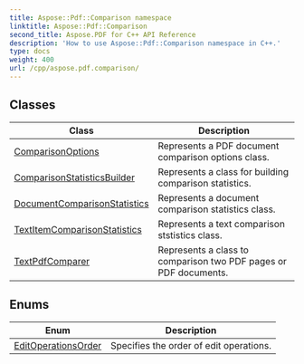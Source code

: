 ```yaml
---
title: Aspose::Pdf::Comparison namespace
linktitle: Aspose::Pdf::Comparison
second_title: Aspose.PDF for C++ API Reference
description: 'How to use Aspose::Pdf::Comparison namespace in C++.'
type: docs
weight: 400
url: /cpp/aspose.pdf.comparison/
---
```




## Classes

| Class | Description |
| --- | --- |
| [ComparisonOptions](./comparisonoptions/) | Represents a PDF document comparison options class. |
| [ComparisonStatisticsBuilder](./comparisonstatisticsbuilder/) | Represents a class for building comparison statistics. |
| [DocumentComparisonStatistics](./documentcomparisonstatistics/) | Represents a document comparison statistics class. |
| [TextItemComparisonStatistics](./textitemcomparisonstatistics/) | Represents a text comparison ststistics class. |
| [TextPdfComparer](./textpdfcomparer/) | Represents a class to comparison two PDF pages or PDF documents. |
## Enums

| Enum | Description |
| --- | --- |
| [EditOperationsOrder](./editoperationsorder/) | Specifies the order of edit operations. |
